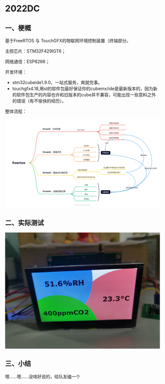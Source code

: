 ﻿# 2022DC


## 一、梗概

基于FreeRTOS 与 TouchGFX的物联网环境控制装置（终端部分。

主控芯片：STM32F429IGT6；

网络通信：ESP8266；

开发环境：

- stm32cubeide1.9.0，一站式服务，爽就完事。
- touchgfx4.18,用st的软件包最好保证你的cubemx/ide是最新版本的，因为新的软件包生产的内容也许和旧版本的cube并不兼容，可能出现一些意料之外的错误（有不愉快的经历）。

整体流程：

<img src=".\3.Pictures\logic.png" alt="logic" style="zoom:80%;" />

## 二、实际测试

<img src="3.Pictures\C83699745C4614673675659CE3B1968E.jpg" alt="C83699745C4614673675659CE3B1968E" style="zoom: 50%;" />

## 三、小结

嗯……嗯……没啥好说的，给队友磕一个

